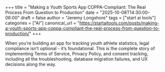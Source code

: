 +++
title = "Making a Youth Sports App COPPA-Compliant: The Real Process From Question to Production"
date = "2025-10-08T14:30:00-06:00"
draft = false
author = "Jeremy Longshore"
tags = ["start ai tools"]
categories = ["AI"]
canonical_url = "https://startaitools.com/posts/making-a-youth-sports-app-coppa-compliant-the-real-process-from-question-to-production/"
+++

<p>When you’re building an app for tracking youth athlete statistics, legal compliance isn’t optional - it’s foundational. This is the complete story of implementing Terms of Service, Privacy Policy, and consent tracking, including all the troubleshooting, database migration failures, and UX decisions along the way.</p>
